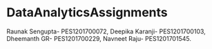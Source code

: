 # DataAnalyticsAssignments
Raunak Sengupta- PES1201700072,
Deepika Karanji- PES1201700103,
Dheemanth GR- PES1201700229,
Navneet Raju- PES1201701545.
